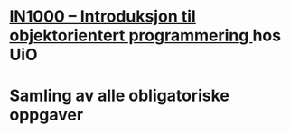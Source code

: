 # <a href= "https://www.uio.no/studier/emner/matnat/ifi/IN1000/" target="_blank"> IN1000 – Introduksjon til objektorientert programmering </a> hos UiO

# Samling av alle obligatoriske oppgaver
